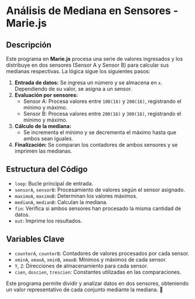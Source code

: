# Análisis de Mediana en Sensores - Marie.js

## Descripción
Este programa en **Marie.js** procesa una serie de valores ingresados y los distribuye en dos sensores (Sensor A y Sensor B) para calcular sus medianas respectivas. La lógica sigue los siguientes pasos:

1. **Entrada de datos:** Se ingresa un número y se almacena en `x`. Dependiendo de su valor, se asigna a un sensor.
2. **Evaluación por sensores:**
   - Sensor A: Procesa valores entre `100(16)` y `200(16)`, registrando el mínimo y máximo.
   - Sensor B: Procesa valores entre `200(16)` y `300(16)`, registrando el mínimo y máximo.
3. **Cálculo de la mediana:**
   - Se incrementa el mínimo y se decrementa el máximo hasta que ambos sean iguales.
4. **Finalización:** Se comparan los contadores de ambos sensores y se imprimen las medianas.

## Estructura del Código
- `loop`: Bucle principal de entrada.
- `sensorA`, `sensorB`: Procesamiento de valores según el sensor asignado.
- `maximoA`, `maximoB`: Determinan los valores máximos.
- `medianA`, `medianB`: Calculan la mediana.
- `fin`: Verifica si ambos sensores han procesado la misma cantidad de datos.
- `out`: Imprime los resultados.

## Variables Clave
- `counterA`, `counterB`: Contadores de valores procesados por cada sensor.
- `xminA`, `xmaxA`, `xminB`, `xmaxB`: Mínimos y máximos de cada sensor.
- `Y`, `Z`: Direcciones de almacenamiento para cada sensor.
- `cien`, `doscien`, `trescien`: Constantes utilizadas en las comparaciones.

Este programa permite dividir y analizar datos en dos sensores, obteniendo un valor representativo de cada conjunto mediante la mediana. 🚀

